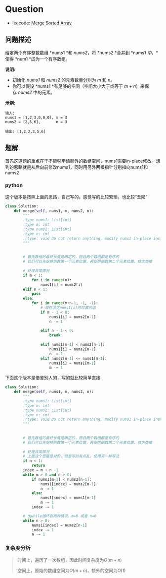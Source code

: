 # Question

- leecode: [Merge Sorted Array](https://leetcode-cn.com/problems/merge-sorted-array/)

## 问题描述

给定两个有序整数数组 *nums1 *和 *nums2*，将 *nums2 *合并到 *nums1 *中*，*使得 *num1 *成为一个有序数组。

**说明:**

- 初始化 *nums1* 和 *nums2* 的元素数量分别为 *m* 和 *n*。
- 你可以假设 *nums1 *有足够的空间（空间大小大于或等于 *m + n*）来保存 *nums2* 中的元素。

**示例:**

```
输入:
nums1 = [1,2,3,0,0,0], m = 3
nums2 = [2,5,6],       n = 3

输出: [1,2,2,3,5,6]
```

## 题解

首先这道题的重点在于不能够申请额外的数组空间，nums1需要in-place修改。想到的思路就是从后向前修改nums1，同时用另外两根指针分别指向nums1和nums2

### python

这个版本是按照上面的思路，自己写的。感觉写的比较繁琐，也比较“丑陋”

```python
class Solution:
    def merge(self, nums1, m, nums2, n):
        """
        :type nums1: List[int]
        :type m: int
        :type nums2: List[int]
        :type n: int
        :rtype: void Do not return anything, modify nums1 in-place instead.
        """
        
        
        # 首先数组的最终长度是确定的，而且两个数组都是有序的
        # 我们可以先安排倒数第一个元素位置，再安排倒数第二个元素位置，依次类推
        
        # 处理异常情况
        if m < 1:
            for i in range(n):
                nums1[i] = nums2[i]
        elif n < 1:
            pass
        else:
            for i in range(m+n-1, -1, -1):
                # 现在决定nums1[i]的位置的值
                if m - 1 < 0:
                    nums1[i] = nums2[n-1]
                    n -= 1
                    
                elif n - 1 < 0:
                    break
                    
                elif nums1[m-1] < nums2[n-1]:
                    nums1[i] = nums2[n-1]
                    n -= 1
                elif nums2[n-1] <= nums1[m-1]:
                    nums1[i] = nums1[m-1]
                    m -= 1
```

下面这个版本是借鉴别人的，写的就比较简单直接

```python
class Solution:
    def merge(self, nums1, m, nums2, n):
        """
        :type nums1: List[int]
        :type m: int
        :type nums2: List[int]
        :type n: int
        :rtype: void Do not return anything, modify nums1 in-place instead.
        """
        
        
        # 首先数组的最终长度是确定的，而且两个数组都是有序的
        # 我们可以先安排倒数第一个元素位置，再安排倒数第二个元素位置，依次类推
        
        # 处理异常情况
        # 上面这个思路是对的，但是写的有点乱，使用另一种写法
        if n < 1:
            return
        index = m + n -1
        while m > 0 and n > 0:
            if nums1[m-1] < nums2[n-1]:
                nums1[index] = nums2[n-1]
                n -= 1
            else:
                nums1[index] = nums1[m-1]
                m -= 1
            index -= 1

        # 出while循环有两种情况，m=0 或者 n=0
        while n > 0:
            nums1[index] = nums2[n-1]
            index -= 1
            n -= 1
```

### 复杂度分析

> 时间上，遍历了一次数组，因此时间复杂度为$O(m+n)$
>
> 空间上，原始的数组空间为$O(m+n)$，额外的空间为$O(1)$

